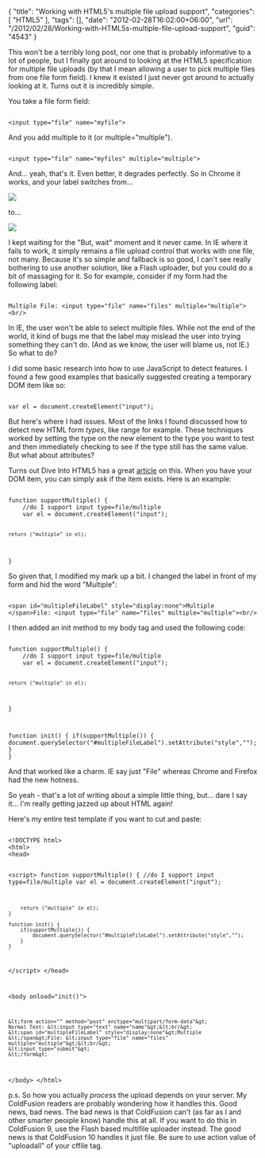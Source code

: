 {
	"title": "Working with HTML5's multiple file upload support",
	"categories": [
		"HTML5"
	],
	"tags": [],
	"date": "2012-02-28T16:02:00+06:00",
	"url": "/2012/02/28/Working-with-HTML5s-multiple-file-upload-support",
	"guid": "4543"
}

This won't be a terribly long post, nor one that is probably informative to a lot of people, but I finally got around to looking at the HTML5 specification for multiple file uploads (by that I mean allowing a user to pick multiple files from one file form field). I knew it existed I just never got around to actually looking at it. Turns out it is incredibly simple.
<!--more-->
<p>

You take a file form field:

<p>

<code>
&lt;input type="file" name="myfile"&gt;
</code>

<p>

And you add multiple to it (or multiple="multiple").

<p>

<code>
&lt;input type="file" name="myfiles" multiple="multiple"&gt;
</code>

<p>

And... yeah, that's it. Even better, it degrades perfectly. So in Chrome it works, and your label switches from...

<p>

<img src="http://www.raymondcamden.com/images/ScreenClip31.png" />

<p>

to...

<p>

<img src="http://www.raymondcamden.com/images/ScreenClip33.png" />

<p>

I kept waiting for the "But, wait" moment and it never came. In IE where it fails to work, it simply remains a file upload control that works with one file, not many. Because it's so simple and fallback is so good, I can't see really bothering to use another solution, like a Flash uploader, but you could do a bit of massaging for it. So for example, consider if my form had the following label:

<p>

<code>
Multiple File: &lt;input type="file" name="files" multiple="multiple"&gt;&lt;br/&gt;
</code>

<p>

In IE, the user won't be able to select multiple files. While not the end of the world, it kind of bugs me that the label may mislead the user into trying something they can't do. (And as we know, the user will blame us, not IE.) So what to do?

<p>

I did some basic research into how to use JavaScript to detect features. I found a few good examples that basically suggested creating a temporary DOM item like so:

<p>

<code>
var el = document.createElement("input");
</code>

<p>

But here's where I had issues. Most of the links I found discussed how to detect new HTML form <i>types</i>, like range for example. These techniques worked by setting the type on the new element to the type you want to test and then immediately checking to see if the type still has the same value. But what about attributes?

<p>

Turns out Dive Into HTML5 has a great <a href="http://diveintohtml5.info/detect.html#input-types">article</a> on this. When you have your DOM item, you can simply ask if the item exists. Here is an example:

<p>

<code>
function supportMultiple() {
	//do I support input type=file/multiple
	var el = document.createElement("input");

	return ("multiple" in el);

}
</code>

<p>

So given that, I modified my mark up a bit. I changed the label in front of my form and hid the word "Multiple":

<p>

<code>
&lt;span id="multipleFileLabel" style="display:none"&gt;Multiple &lt;/span&gt;File: &lt;input type="file" name="files" multiple="multiple"&gt;&lt;br/&gt;
</code>

<p>

I then added an init method to my body tag and used the following code:

<p>

<code>
function supportMultiple() {
	//do I support input type=file/multiple
	var el = document.createElement("input");

	return ("multiple" in el);
}

function init() {
	if(supportMultiple()) {
		document.querySelector("#multipleFileLabel").setAttribute("style","");
	}
}
</code>

<p>

And that worked like a charm. IE say just "File" whereas Chrome and Firefox had the new hotness.

<p>

So yeah - that's a lot of writing about a simple little thing, but... dare I say it... I'm really getting jazzed up about HTML again!

<p>

Here's my entire test template if you want to cut and paste:

<p>

<code>
&lt;!DOCTYPE html&gt;
&lt;html&gt;
&lt;head&gt;

&lt;script&gt;
	function supportMultiple() {
		//do I support input type=file/multiple
		var el = document.createElement("input");

		return ("multiple" in el);
	}

	function init() {
		if(supportMultiple()) {
			document.querySelector("#multipleFileLabel").setAttribute("style","");
		}
	}
&lt;/script&gt;
&lt;/head&gt;

&lt;body onload="init()"&gt;

	&lt;form action="" method="post" enctype="multipart/form-data"&gt;
	Normal Text: &lt;input type="text" name="name"&gt;&lt;br/&gt;
	&lt;span id="multipleFileLabel" style="display:none"&gt;Multiple &lt;/span&gt;File: &lt;input type="file" name="files" multiple="multiple"&gt;&lt;br/&gt;
	&lt;input type="submit"&gt;
	&lt;/form&gt;

&lt;/body&gt;
&lt;/html&gt;
</code>

<p>

p.s. So how you actually <i>process</i> the upload depends on your server. My ColdFusion readers are probably wondering how it handles this. Good news, bad news. The bad news is that ColdFusion can't (as far as I and other smarter peoiple know) handle this at all. If you want to do this in ColdFusion 9, use the Flash based multifile uploader instead. The good news is that ColdFusion 10 handles it just file. Be sure to use action value of "uploadall" of your cffile tag.
